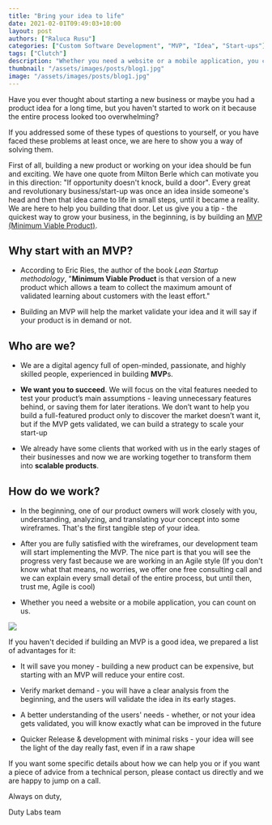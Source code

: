 ```yaml
---
title: "Bring your idea to life"
date: 2021-02-01T09:49:03+10:00
layout: post
authors: ["Raluca Rusu"]
categories: ["Custom Software Development", "MVP", "Idea", "Start-ups"]
tags: ["Clutch"]
description: "Whether you need a website or a mobile application, you can count on us."
thumbnail: "/assets/images/posts/blog1.jpg"
image: "/assets/images/posts/blog1.jpg"
---
```


Have you ever thought about starting a new business or maybe you had a product idea for a long time, but you haven't started to work on it because the entire process looked too overwhelming?


If you addressed some of these types of questions to yourself, or you have faced these problems at least once, we are here to show you a way of solving them.


First of all, building a new product or working on your idea should be fun and exciting. We have one quote from Milton Berle which can motivate you in this direction: "If opportunity doesn't knock, build a door". Every great and revolutionary business/start-up was once an idea inside someone's head and then that idea came to life in small steps, until it became a reality. We are here to help you building that door. Let us give you a tip - the quickest way to grow your business, in the beginning, is by building an [MVP (Minimum Viable Product)](https://mvp.dutyventures.com).

## Why start with an MVP?

- According to Eric Ries, the author of the book _Lean Startup methodology_, "**Minimum Viable Product** is that version of a new product which allows a team to collect the maximum amount of validated learning about customers with the least effort."

- Building an MVP will help the market validate your idea and it will say if your product is in demand or not.

## Who are we?

- We are a digital agency full of open-minded, passionate, and highly skilled people, experienced in building **MVP**s.

- **We want you to succeed**. We will focus on the vital features needed to test your product’s main assumptions - leaving unnecessary features behind, or saving them for later iterations.  We don’t want to help you build a full-featured product only to discover the market doesn’t want it, but if the MVP gets validated, we can build a strategy to scale your start-up

- We already have some clients that worked with us in the early stages of their businesses and now we are working together to transform them into **scalable products**.

## How do we work?

- In the beginning, one of our product owners will work closely with you, understanding, analyzing, and translating your concept into some wireframes. That's the first tangible step of your idea.

- After you are fully satisfied with the wireframes, our development team will start implementing the MVP. The nice part is that you will see the progress very fast because we are working in an Agile style (If you don't know what that means, no worries, we offer one free consulting call and we can explain every small detail of the entire process, but until then, trust me, Agile is cool)

- Whether you need a website or a mobile application, you can count on us.

![](https://archbee-doc-uploads.s3.amazonaws.com/5nlPv679Z3KzhG2Q7EUBm/9ce4Pcho582E65SLD7ku1_Screenshot%202021-01-19%20at%2012.46.10.png)


If you haven't decided if building an MVP is a good idea, we prepared a list of advantages for it:


- It will save you money - building a new product can be expensive, but starting with an MVP will reduce your entire cost.

- Verify market demand - you will have a clear analysis from the beginning, and the users will validate the idea in its early stages.

- A better understanding of the users' needs - whether, or not your idea gets validated, you will know exactly what can be improved in the future

- Quicker Release & development with minimal risks - your idea will see the light of the day really fast, even if in a raw shape


If you want some specific details about how we can help you or if you want a piece of advice from a technical person, please contact us directly and we are happy to jump on a call.


Always on duty,

Duty Labs team
